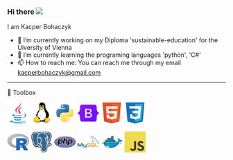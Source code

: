 ### Hi there <img src="https://raw.githubusercontent.com/MartinHeinz/MartinHeinz/master/wave.gif" width="30px"> 
I am Kacper Bohaczyk


- 🔭 I’m currently working on my Diploma 'sustainable-education' for the Uiversity of Vienna
- 🌱 I’m currently learning the programing languages 'python', 'C#' 
- 📫 How to reach me: You can reach me through my email kacperbohaczyk@gmail.com

---

🧰 Toolbox

<img src="https://github.com/devicons/devicon/blob/master/icons/java/java-original.svg" alt="Java" width="50" height="50"> <img src="https://github.com/devicons/devicon/blob/master/icons/linux/linux-original.svg" alt="Linux" width="50" height="50"> <img src="https://github.com/devicons/devicon/blob/master/icons/python/python-original.svg" alt="Python" width="50" height="50"> <img src="https://github.com/devicons/devicon/blob/master/icons/bootstrap/bootstrap-original.svg" alt="Bootstrap" width="50" height="50"> <img src="https://github.com/devicons/devicon/blob/master/icons/html5/html5-original.svg" alt="HTML5" width="50" height="50"> <img src="https://github.com/devicons/devicon/blob/master/icons/css3/css3-original.svg" alt="Css" width="50" height="50"> 


<img src="https://github.com/devicons/devicon/blob/master/icons/r/r-original.svg" alt="R" width="50" height="50"> <img src="https://github.com/devicons/devicon/blob/master/icons/postgresql/postgresql-original.svg" alt="Postgresql" width="50" height="50"> <img src="https://github.com/devicons/devicon/blob/master/icons/php/php-original.svg" alt="PHP" width="50" height="50"> <img src="https://github.com/devicons/devicon/blob/master/icons/mysql/mysql-original-wordmark.svg" alt="MySQL" width="50" height="50"> <img src="https://github.com/devicons/devicon/blob/master/icons/docker/docker-original.svg" alt="Docker" width="50" height="50"> <img src="https://github.com/devicons/devicon/blob/master/icons/javascript/javascript-original.svg" alt="Java-Script" width="50" height="50"> 



<!--
**kaperbm/kaperbm** is a ✨ _special_ ✨ repository because its `README.md` (this file) appears on your GitHub profile.

Here are some ideas to get you started:

- 👯 I’m looking to collaborate on ..
- 🤔 I’m looking for help with ...
- 💬 Ask me about ...
- 😄 Pronouns: ...
- ⚡ Fun fact: ...
-->
